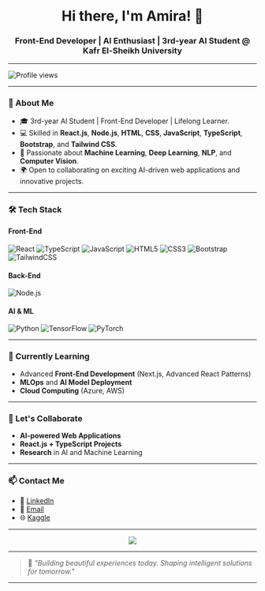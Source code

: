 <h1 align="center">Hi there, I'm Amira! 👋</h1>

<h3 align="center">Front-End Developer | AI Enthusiast | 3rd-year AI Student @ Kafr El-Sheikh University</h3>

---
![Profile views](https://komarev.com/ghpvc/?username=Amiirahesham&color=blue)

---
### 🚀 About Me
- 🎓 3rd-year AI Student | Front-End Developer | Lifelong Learner.
- 💻 Skilled in **React.js**, **Node.js**, **HTML**, **CSS**, **JavaScript**, **TypeScript**, **Bootstrap**, and **Tailwind CSS**.
- 🧠 Passionate about **Machine Learning**, **Deep Learning**, **NLP**, and **Computer Vision**.
- 🌍 Open to collaborating on exciting AI-driven web applications and innovative projects.

---

### 🛠️ Tech Stack

#### Front-End
![React](https://img.shields.io/badge/-ReactJS-61DAFB?style=flat-square&logo=react&logoColor=white)
![TypeScript](https://img.shields.io/badge/-TypeScript-3178C6?style=flat-square&logo=typescript&logoColor=white)
![JavaScript](https://img.shields.io/badge/-JavaScript-F7DF1E?style=flat-square&logo=javascript&logoColor=black)
![HTML5](https://img.shields.io/badge/-HTML5-E34F26?style=flat-square&logo=html5&logoColor=white)
![CSS3](https://img.shields.io/badge/-CSS3-1572B6?style=flat-square&logo=css3&logoColor=white)
![Bootstrap](https://img.shields.io/badge/-Bootstrap-563D7C?style=flat-square&logo=bootstrap&logoColor=white)
![TailwindCSS](https://img.shields.io/badge/-TailwindCSS-38B2AC?style=flat-square&logo=tailwind-css&logoColor=white)

#### Back-End
![Node.js](https://img.shields.io/badge/-Node.js-339933?style=flat-square&logo=nodedotjs&logoColor=white)

#### AI & ML
![Python](https://img.shields.io/badge/-Python-3776AB?style=flat-square&logo=python&logoColor=white)
![TensorFlow](https://img.shields.io/badge/-TensorFlow-FF6F00?style=flat-square&logo=tensorflow&logoColor=white)
![PyTorch](https://img.shields.io/badge/-PyTorch-EE4C2C?style=flat-square&logo=pytorch&logoColor=white)

---

### 🌱 Currently Learning
- Advanced **Front-End Development** (Next.js, Advanced React Patterns)
- **MLOps** and **AI Model Deployment**
- **Cloud Computing** (Azure, AWS)

---

### 🤝 Let's Collaborate
- **AI-powered Web Applications**
- **React.js + TypeScript Projects**
- **Research** in AI and Machine Learning

---

### 📫 Contact Me
- 💼 [LinkedIn](https://www.linkedin.com/in/amiirahesham/)  
- 📧 [Email](amiira.hesham.1@gmail.com)  
- 🌐 [Kaggle](https://www.kaggle.com/amirahesham1)

---

<p align="center">
  <img src="https://readme-typing-svg.herokuapp.com/?lines=Front-End+Developer;AI+Enthusiast;Passionate+Learner;Let's+build+something+amazing!&center=true&width=500&height=45">
</p>


---

> 🚀 *"Building beautiful experiences today. Shaping intelligent solutions for tomorrow."*

---
